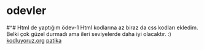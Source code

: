 # odevler
#^# Html de yaptığım ödev-1 
Html kodlarına az biraz da css kodları ekledim. Belki çok güzel durmadı ama ileri seviyelerde daha iyi olacaktır. :)
[kodluyoruz.org](https://kodluyoruz.org/)
[patika](https://www.patika.dev/tr)
